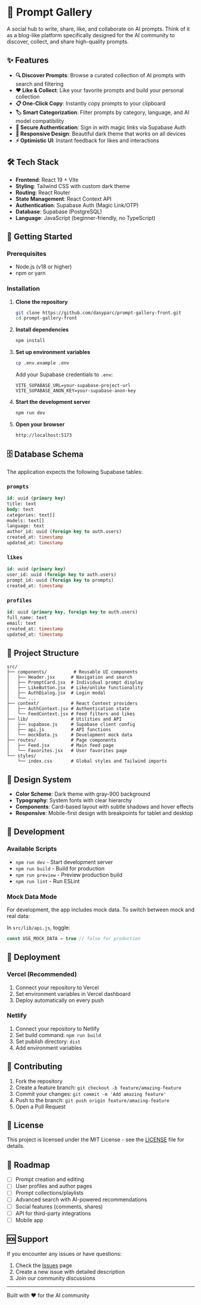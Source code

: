 # 🎯 Prompt Gallery

A social hub to write, share, like, and collaborate on AI prompts. Think of it as a blog-like platform specifically designed for the AI community to discover, collect, and share high-quality prompts.

## ✨ Features

- **🔍 Discover Prompts**: Browse a curated collection of AI prompts with search and filtering
- **❤️ Like & Collect**: Like your favorite prompts and build your personal collection
- **📋 One-Click Copy**: Instantly copy prompts to your clipboard
- **🏷️ Smart Categorization**: Filter prompts by category, language, and AI model compatibility
- **🔐 Secure Authentication**: Sign in with magic links via Supabase Auth
- **📱 Responsive Design**: Beautiful dark theme that works on all devices
- **⚡ Optimistic UI**: Instant feedback for likes and interactions

## 🛠️ Tech Stack

- **Frontend**: React 19 + Vite
- **Styling**: Tailwind CSS with custom dark theme
- **Routing**: React Router
- **State Management**: React Context API
- **Authentication**: Supabase Auth (Magic Link/OTP)
- **Database**: Supabase (PostgreSQL)
- **Language**: JavaScript (beginner-friendly, no TypeScript)

## 🚀 Getting Started

### Prerequisites

- Node.js (v18 or higher)
- npm or yarn

### Installation

1. **Clone the repository**
   ```bash
   git clone https://github.com/danyparc/prompt-gallery-front.git
   cd prompt-gallery-front
   ```

2. **Install dependencies**
   ```bash
   npm install
   ```

3. **Set up environment variables**
   ```bash
   cp .env.example .env
   ```
   
   Add your Supabase credentials to `.env`:
   ```
   VITE_SUPABASE_URL=your-supabase-project-url
   VITE_SUPABASE_ANON_KEY=your-supabase-anon-key
   ```

4. **Start the development server**
   ```bash
   npm run dev
   ```

5. **Open your browser**
   ```
   http://localhost:5173
   ```

## 🗄️ Database Schema

The application expects the following Supabase tables:

### `prompts`
```sql
id: uuid (primary key)
title: text
body: text
categories: text[]
models: text[]
language: text
author_id: uuid (foreign key to auth.users)
created_at: timestamp
updated_at: timestamp
```

### `likes`
```sql
id: uuid (primary key)
user_id: uuid (foreign key to auth.users)
prompt_id: uuid (foreign key to prompts)
created_at: timestamp
```

### `profiles`
```sql
id: uuid (primary key, foreign key to auth.users)
full_name: text
email: text
created_at: timestamp
updated_at: timestamp
```

## 📁 Project Structure

```
src/
├── components/          # Reusable UI components
│   ├── Header.jsx      # Navigation and search
│   ├── PromptCard.jsx  # Individual prompt display
│   ├── LikeButton.jsx  # Like/unlike functionality
│   ├── AuthDialog.jsx  # Login modal
│   └── ...
├── context/            # React Context providers
│   ├── AuthContext.jsx # Authentication state
│   └── FeedContext.jsx # Feed filters and likes
├── lib/                # Utilities and API
│   ├── supabase.js     # Supabase client config
│   ├── api.js          # API functions
│   └── mockData.js     # Development mock data
├── routes/             # Page components
│   ├── Feed.jsx        # Main feed page
│   └── Favorites.jsx   # User favorites page
└── styles/
    └── index.css       # Global styles and Tailwind imports
```

## 🎨 Design System

- **Color Scheme**: Dark theme with gray-900 background
- **Typography**: System fonts with clear hierarchy
- **Components**: Card-based layout with subtle shadows and hover effects
- **Responsive**: Mobile-first design with breakpoints for tablet and desktop

## 🔧 Development

### Available Scripts

- `npm run dev` - Start development server
- `npm run build` - Build for production
- `npm run preview` - Preview production build
- `npm run lint` - Run ESLint

### Mock Data Mode

For development, the app includes mock data. To switch between mock and real data:

In `src/lib/api.js`, toggle:
```javascript
const USE_MOCK_DATA = true // false for production
```

## 🚀 Deployment

### Vercel (Recommended)

1. Connect your repository to Vercel
2. Set environment variables in Vercel dashboard
3. Deploy automatically on every push

### Netlify

1. Connect your repository to Netlify
2. Set build command: `npm run build`
3. Set publish directory: `dist`
4. Add environment variables

## 🤝 Contributing

1. Fork the repository
2. Create a feature branch: `git checkout -b feature/amazing-feature`
3. Commit your changes: `git commit -m 'Add amazing feature'`
4. Push to the branch: `git push origin feature/amazing-feature`
5. Open a Pull Request

## 📝 License

This project is licensed under the MIT License - see the [LICENSE](LICENSE) file for details.

## 🎯 Roadmap

- [ ] Prompt creation and editing
- [ ] User profiles and author pages
- [ ] Prompt collections/playlists
- [ ] Advanced search with AI-powered recommendations
- [ ] Social features (comments, shares)
- [ ] API for third-party integrations
- [ ] Mobile app

## 🆘 Support

If you encounter any issues or have questions:

1. Check the [Issues](https://github.com/danyparc/prompt-gallery-front/issues) page
2. Create a new issue with detailed description
3. Join our community discussions

---

Built with ❤️ for the AI community
